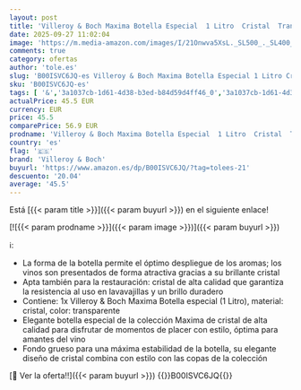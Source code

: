 ```yaml
---
layout: post
title: 'Villeroy & Boch Maxima Botella Especial  1 Litro  Cristal  Transparente'
date: 2025-09-27 11:02:04
image: 'https://m.media-amazon.com/images/I/21Onwva5XsL._SL500_._SL400_.jpg'
comments: true
category: ofertas
author: 'tole.es'
slug: 'B00ISVC6JQ-es Villeroy & Boch Maxima Botella Especial 1 Litro Cristal...'
sku: 'B00ISVC6JQ-es'
tags: [ '&','3a1037cb-1d61-4d38-b3ed-b84d59d4ff46_0','3a1037cb-1d61-4d38-b3ed-b84d59d4ff46_1601','Arborist Merchandising Root','Cocina y comedor','Cubertería, vajilla y cristalería','Custom Stores','Hogar y cocina','Jarras para agua','Piezas de vajilla','Platos y fuentes','Self Service','Servicio para bebidas','boch','villeroy','villeroy & boch','🇪🇸', ]
actualPrice: 45.5 EUR
currency: EUR
price: 45.5
comparePrice: 56.9 EUR
prodname: 'Villeroy & Boch Maxima Botella Especial  1 Litro  Cristal  Transparente'
country: 'es'
flag: '🇪🇸'
brand: 'Villeroy & Boch'
buyurl: 'https://www.amazon.es/dp/B00ISVC6JQ/?tag=tolees-21'
descuento: '20.04'
average: '45.5'
---
```


Está [{{< param title >}}]({{< param buyurl >}}) en el siguiente enlace!

[![{{< param prodname >}}]({{< param image >}})]({{< param buyurl >}})

ℹ️:

- La forma de la botella permite el óptimo despliegue de los aromas; los vinos son presentados de forma atractiva gracias a su brillante cristal
- Apta también para la restauración: cristal de alta calidad que garantiza la resistencia al uso en lavavajillas y un brillo duradero
- Contiene: 1x Villeroy & Boch Maxima Botella especial (1 Litro), material: cristal, color: transparente
- Elegante botella especial de la colección Maxima de cristal de alta calidad para disfrutar de momentos de placer con estilo, óptima para amantes del vino
- Fondo grueso para una máxima estabilidad de la botella, su elegante diseño de cristal combina con estilo con las copas de la colección

[🛒 Ver la oferta!!]({{< param buyurl >}})
{{<world>}}B00ISVC6JQ{{</world>}}
